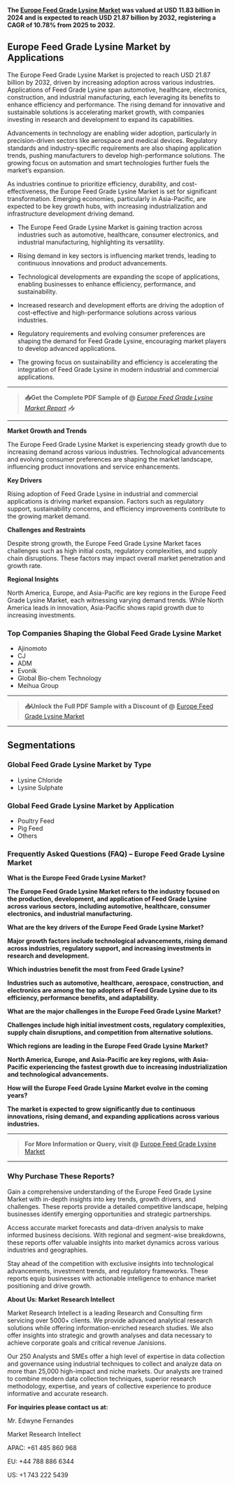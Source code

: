 <p><strong>The <a href="https://www.marketresearchintellect.com/download-sample/?rid=951545&amp;utm_source=Pulse-April-Europe&amp;utm_medium=852">Europe Feed Grade Lysine Market</a> was valued at USD 11.83 billion in 2024 and is expected to reach USD 21.87 billion by 2032, registering a CAGR of 10.78% from 2025 to 2032.</strong></p><h2>Europe Feed Grade Lysine Market by Applications&nbsp;</h2><p><p>The Europe Feed Grade Lysine Market is projected to reach USD 21.87 billion by 2032, driven by increasing adoption across various industries. Applications of Feed Grade Lysine span automotive, healthcare, electronics, construction, and industrial manufacturing, each leveraging its benefits to enhance efficiency and performance. The rising demand for innovative and sustainable solutions is accelerating market growth, with companies investing in research and development to expand its capabilities.</p><p>Advancements in technology are enabling wider adoption, particularly in precision-driven sectors like aerospace and medical devices. Regulatory standards and industry-specific requirements are also shaping application trends, pushing manufacturers to develop high-performance solutions. The growing focus on automation and smart technologies further fuels the market&rsquo;s expansion.</p><p>As industries continue to prioritize efficiency, durability, and cost-effectiveness, the Europe Feed Grade Lysine Market is set for significant transformation. Emerging economies, particularly in Asia-Pacific, are expected to be key growth hubs, with increasing industrialization and infrastructure development driving demand.</p></p><ul><li><p>The Europe Feed Grade Lysine Market is gaining traction across industries such as automotive, healthcare, consumer electronics, and industrial manufacturing, highlighting its versatility.</p></li><li><p>Rising demand in key sectors is influencing market trends, leading to continuous innovations and product advancements.</p></li><li><p>Technological developments are expanding the scope of applications, enabling businesses to enhance efficiency, performance, and sustainability.</p></li><li><p>Increased research and development efforts are driving the adoption of cost-effective and high-performance solutions across various industries.</p></li><li><p>Regulatory requirements and evolving consumer preferences are shaping the demand for Feed Grade Lysine, encouraging market players to develop advanced applications.</p></li><li><p>The growing focus on sustainability and efficiency is accelerating the integration of Feed Grade Lysine in modern industrial and commercial applications.</p></li></ul><hr /><blockquote><p><strong><span class="font-[700]">📥Get the Complete PDF Sample of @ </span></strong><em><span class="font-[700]"><a href="https://www.marketresearchintellect.com/download-sample/?rid=951545&amp;utm_source=Pulse-April-Europe&amp;utm_medium=852" target="_blank" data-tracking-control-name="article-ssr-frontend-pulse_little-text-block" data-tracking-will-navigate="" data-test-link="">Europe Feed Grade Lysine Market Report</a>&nbsp;📥</span></em></p></blockquote><hr /><p class="" data-start="77" data-end="360"><strong data-start="77" data-end="105">Market Growth and Trends</strong></p><p class="" data-start="77" data-end="360">The Europe Feed Grade Lysine Market is experiencing steady growth due to increasing demand across various industries. Technological advancements and evolving consumer preferences are shaping the market landscape, influencing product innovations and service enhancements.</p><p class="" data-start="362" data-end="606"><strong data-start="362" data-end="377">Key Drivers</strong></p><p class="" data-start="362" data-end="606">Rising adoption of Feed Grade Lysine in industrial and commercial applications is driving market expansion. Factors such as regulatory support, sustainability concerns, and efficiency improvements contribute to the growing market demand.</p><p class="" data-start="608" data-end="849"><strong data-start="608" data-end="637">Challenges and Restraints</strong></p><p class="" data-start="608" data-end="849">Despite strong growth, the Europe Feed Grade Lysine Market faces challenges such as high initial costs, regulatory complexities, and supply chain disruptions. These factors may impact overall market penetration and growth rate.</p><p class="" data-start="851" data-end="1095"><strong data-start="851" data-end="872">Regional Insights</strong></p><p class="" data-start="851" data-end="1095">North America, Europe, and Asia-Pacific are key regions in the Europe Feed Grade Lysine Market, each witnessing varying demand trends. While North America leads in innovation, Asia-Pacific shows rapid growth due to increasing investments.</p><p><h3>Top Companies Shaping the Global Feed Grade Lysine Market </h3><ul><li>Ajinomoto</li><li>CJ</li><li>ADM</li><li>Evonik</li><li>Global Bio-chem Technology</li><li>Meihua Group</li></ul></p><hr /><blockquote><p><strong>📥Unlock the Full PDF Sample with a Discount of @</strong> <a href="https://www.marketresearchintellect.com/ask-for-discount/?rid=951545&amp;utm_source=Pulse-April-Europe&amp;utm_medium=852">Europe Feed Grade Lysine Market</a></p></blockquote><hr /><p><h2>Segmentations</h2><h3>Global Feed Grade Lysine Market by Type</h3><ul><li>Lysine Chloride</li><li>Lysine Sulphate</li></ul><h3>Global Feed Grade Lysine Market by Application</h3><ul><li>Poultry Feed</li><li>Pig Feed</li><li>Others</li></ul></p><h3><strong>Frequently Asked Questions (FAQ) &ndash; Europe Feed Grade Lysine Market</strong></h3><p><strong>What is the Europe Feed Grade Lysine Market?</strong></p><p><strong>The Europe Feed Grade Lysine Market refers to the industry focused on the production, development, and application of Feed Grade Lysine across various sectors, including automotive, healthcare, consumer electronics, and industrial manufacturing.</strong></p><p><strong>What are the key drivers of the Europe Feed Grade Lysine Market?</strong></p><p><strong>Major growth factors include technological advancements, rising demand across industries, regulatory support, and increasing investments in research and development.</strong></p><p><strong>Which industries benefit the most from Feed Grade Lysine?</strong></p><p><strong>Industries such as automotive, healthcare, aerospace, construction, and electronics are among the top adopters of Feed Grade Lysine due to its efficiency, performance benefits, and adaptability.</strong></p><p><strong>What are the major challenges in the Europe Feed Grade Lysine Market?</strong></p><p><strong>Challenges include high initial investment costs, regulatory complexities, supply chain disruptions, and competition from alternative solutions.</strong></p><p><strong>Which regions are leading in the Europe Feed Grade Lysine Market?</strong></p><p><strong>North America, Europe, and Asia-Pacific are key regions, with Asia-Pacific experiencing the fastest growth due to increasing industrialization and technological advancements.</strong></p><p><strong>How will the Europe Feed Grade Lysine Market evolve in the coming years?</strong></p><p><strong>The market is expected to grow significantly due to continuous innovations, rising demand, and expanding applications across various industries.</strong></p><hr /><blockquote><p><span class="font-[700]"><strong>For More Information or Query, visit&nbsp;@</strong>&nbsp;</span><span class="font-[700]"><a href="https://www.marketresearchintellect.com/product/global-feed-grade-lysine-market/?utm_source=Linkedin&utm_medium=852" target="_blank" data-tracking-control-name="article-ssr-frontend-pulse_little-text-block" data-tracking-will-navigate="" data-test-link="">Europe Feed Grade Lysine Market</a></span></p></blockquote><hr /><h3><strong data-start="0" data-end="31">Why Purchase These Reports?</strong></h3><p class="" data-start="35" data-end="297">Gain a comprehensive understanding of the Europe Feed Grade Lysine Market with in-depth insights into key trends, growth drivers, and challenges. These reports provide a detailed competitive landscape, helping businesses identify emerging opportunities and strategic partnerships.</p><p class="" data-start="299" data-end="540">Access accurate market forecasts and data-driven analysis to make informed business decisions. With regional and segment-wise breakdowns, these reports offer valuable insights into market dynamics across various industries and geographies.</p><p class="" data-start="542" data-end="784">Stay ahead of the competition with exclusive insights into technological advancements, investment trends, and regulatory frameworks. These reports equip businesses with actionable intelligence to enhance market positioning and drive growth.</p><p><strong><span class="font-[700]">About Us: Market Research Intellect</span></strong></p><p><span class="">Market Research Intellect is a leading Research and Consulting firm servicing over 5000+ clients. We provide advanced analytical research solutions while offering information-enriched research studies.&nbsp;</span>We also offer insights into strategic and growth analyses and data necessary to achieve corporate goals and critical revenue Janisions.</p><p><span class="">Our 250 Analysts and SMEs offer a high level of expertise in data collection and governance using industrial techniques to collect and analyze data on more than 25,000 high-impact and niche markets. Our analysts are trained to combine modern data collection techniques, superior research methodology, expertise, and years of collective experience to produce informative and accurate research.</span></p><p><strong>For inquiries please contact us at:</strong></p><p>Mr. Edwyne Fernandes</p><p>Market Research Intellect</p><p>APAC: +61 485 860 968</p><p>EU: +44 788 886 6344</p><p>US: +1 743 222 5439</p>